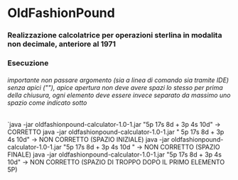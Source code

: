 # OldFashionPound

### Realizzazione calcolatrice per operazioni sterlina in modalita non decimale, anteriore al 1971

### Esecuzione
###### importante non passare argomento (sia a linea di comando sia tramite IDE) senza apici ("\"), apice apertura non deve avere spazi lo stesso per prima della chiusura, ogni elemento deve essere invece separato da massimo uno spazio come indicato sotto
`java -jar oldfashionpound-calculator-1.0-1.jar "5p 17s 8d + 3p 4s 10d"   -> CORRETTO
 java -jar oldfashionpound-calculator-1.0-1.jar " 5p 17s 8d + 3p 4s 10d"   -> NON CORRETTO (SPAZIO INIZIALE)
 java -jar oldfashionpound-calculator-1.0-1.jar "5p 17s 8d + 3p 4s 10d "   -> NON CORRETTO  (SPAZIO FINALE)
 java -jar oldfashionpound-calculator-1.0-1.jar "5p  17s 8d + 3p 4s 10d"   -> NON CORRETTO   (SPAZIO DI TROPPO DOPO IL PRIMO ELEMENTO 5P)


 
